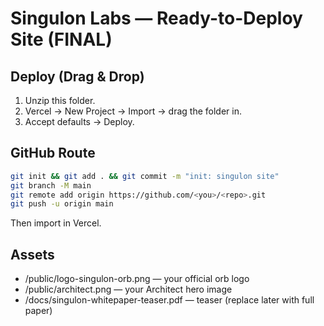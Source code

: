 # Singulon Labs — Ready-to-Deploy Site (FINAL)

## Deploy (Drag & Drop)
1) Unzip this folder.
2) Vercel → New Project → Import → drag the folder in.
3) Accept defaults → Deploy.

## GitHub Route
```bash
git init && git add . && git commit -m "init: singulon site"
git branch -M main
git remote add origin https://github.com/<you>/<repo>.git
git push -u origin main
```
Then import in Vercel.

## Assets
- /public/logo-singulon-orb.png — your official orb logo
- /public/architect.png — your Architect hero image
- /docs/singulon-whitepaper-teaser.pdf — teaser (replace later with full paper)